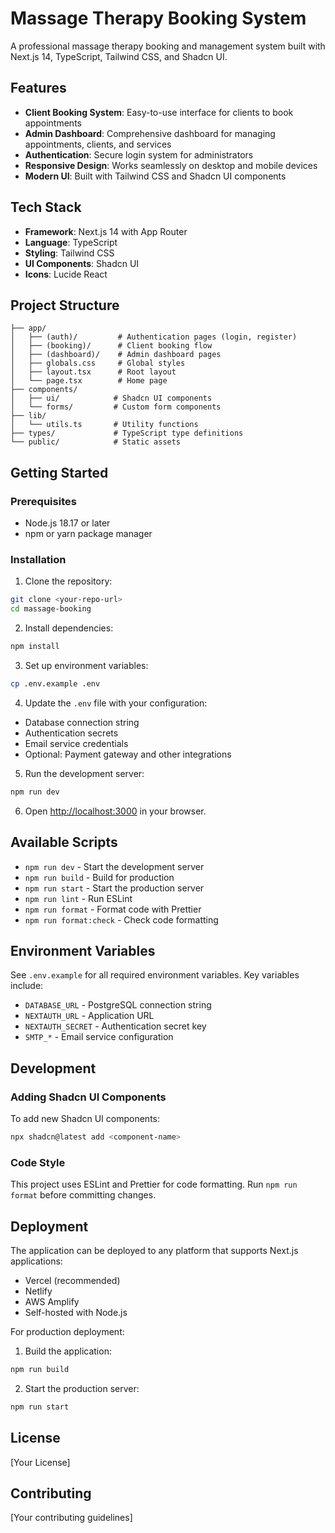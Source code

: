 # Massage Therapy Booking System

A professional massage therapy booking and management system built with Next.js 14, TypeScript, Tailwind CSS, and Shadcn UI.

## Features

- **Client Booking System**: Easy-to-use interface for clients to book appointments
- **Admin Dashboard**: Comprehensive dashboard for managing appointments, clients, and services
- **Authentication**: Secure login system for administrators
- **Responsive Design**: Works seamlessly on desktop and mobile devices
- **Modern UI**: Built with Tailwind CSS and Shadcn UI components

## Tech Stack

- **Framework**: Next.js 14 with App Router
- **Language**: TypeScript
- **Styling**: Tailwind CSS
- **UI Components**: Shadcn UI
- **Icons**: Lucide React

## Project Structure

```
├── app/
│   ├── (auth)/         # Authentication pages (login, register)
│   ├── (booking)/      # Client booking flow
│   ├── (dashboard)/    # Admin dashboard pages
│   ├── globals.css     # Global styles
│   ├── layout.tsx      # Root layout
│   └── page.tsx        # Home page
├── components/
│   ├── ui/            # Shadcn UI components
│   └── forms/         # Custom form components
├── lib/
│   └── utils.ts       # Utility functions
├── types/             # TypeScript type definitions
└── public/            # Static assets
```

## Getting Started

### Prerequisites

- Node.js 18.17 or later
- npm or yarn package manager

### Installation

1. Clone the repository:

```bash
git clone <your-repo-url>
cd massage-booking
```

2. Install dependencies:

```bash
npm install
```

3. Set up environment variables:

```bash
cp .env.example .env
```

4. Update the `.env` file with your configuration:

- Database connection string
- Authentication secrets
- Email service credentials
- Optional: Payment gateway and other integrations

5. Run the development server:

```bash
npm run dev
```

6. Open [http://localhost:3000](http://localhost:3000) in your browser.

## Available Scripts

- `npm run dev` - Start the development server
- `npm run build` - Build for production
- `npm run start` - Start the production server
- `npm run lint` - Run ESLint
- `npm run format` - Format code with Prettier
- `npm run format:check` - Check code formatting

## Environment Variables

See `.env.example` for all required environment variables. Key variables include:

- `DATABASE_URL` - PostgreSQL connection string
- `NEXTAUTH_URL` - Application URL
- `NEXTAUTH_SECRET` - Authentication secret key
- `SMTP_*` - Email service configuration

## Development

### Adding Shadcn UI Components

To add new Shadcn UI components:

```bash
npx shadcn@latest add <component-name>
```

### Code Style

This project uses ESLint and Prettier for code formatting. Run `npm run format` before committing changes.

## Deployment

The application can be deployed to any platform that supports Next.js applications:

- Vercel (recommended)
- Netlify
- AWS Amplify
- Self-hosted with Node.js

For production deployment:

1. Build the application:

```bash
npm run build
```

2. Start the production server:

```bash
npm run start
```

## License

[Your License]

## Contributing

[Your contributing guidelines]
